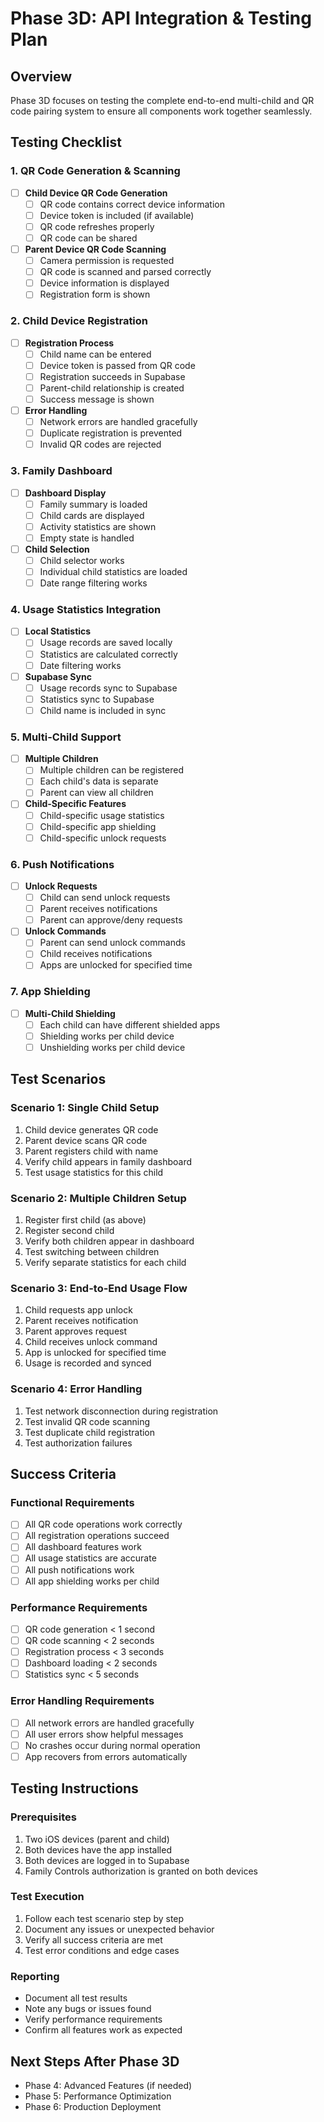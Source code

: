 # Phase 3D: API Integration & Testing Plan

## Overview
Phase 3D focuses on testing the complete end-to-end multi-child and QR code pairing system to ensure all components work together seamlessly.

## Testing Checklist

### 1. QR Code Generation & Scanning
- [ ] **Child Device QR Code Generation**
  - [ ] QR code contains correct device information
  - [ ] Device token is included (if available)
  - [ ] QR code refreshes properly
  - [ ] QR code can be shared

- [ ] **Parent Device QR Code Scanning**
  - [ ] Camera permission is requested
  - [ ] QR code is scanned and parsed correctly
  - [ ] Device information is displayed
  - [ ] Registration form is shown

### 2. Child Device Registration
- [ ] **Registration Process**
  - [ ] Child name can be entered
  - [ ] Device token is passed from QR code
  - [ ] Registration succeeds in Supabase
  - [ ] Parent-child relationship is created
  - [ ] Success message is shown

- [ ] **Error Handling**
  - [ ] Network errors are handled gracefully
  - [ ] Duplicate registration is prevented
  - [ ] Invalid QR codes are rejected

### 3. Family Dashboard
- [ ] **Dashboard Display**
  - [ ] Family summary is loaded
  - [ ] Child cards are displayed
  - [ ] Activity statistics are shown
  - [ ] Empty state is handled

- [ ] **Child Selection**
  - [ ] Child selector works
  - [ ] Individual child statistics are loaded
  - [ ] Date range filtering works

### 4. Usage Statistics Integration
- [ ] **Local Statistics**
  - [ ] Usage records are saved locally
  - [ ] Statistics are calculated correctly
  - [ ] Date filtering works

- [ ] **Supabase Sync**
  - [ ] Usage records sync to Supabase
  - [ ] Statistics sync to Supabase
  - [ ] Child name is included in sync

### 5. Multi-Child Support
- [ ] **Multiple Children**
  - [ ] Multiple children can be registered
  - [ ] Each child's data is separate
  - [ ] Parent can view all children

- [ ] **Child-Specific Features**
  - [ ] Child-specific usage statistics
  - [ ] Child-specific app shielding
  - [ ] Child-specific unlock requests

### 6. Push Notifications
- [ ] **Unlock Requests**
  - [ ] Child can send unlock requests
  - [ ] Parent receives notifications
  - [ ] Parent can approve/deny requests

- [ ] **Unlock Commands**
  - [ ] Parent can send unlock commands
  - [ ] Child receives notifications
  - [ ] Apps are unlocked for specified time

### 7. App Shielding
- [ ] **Multi-Child Shielding**
  - [ ] Each child can have different shielded apps
  - [ ] Shielding works per child device
  - [ ] Unshielding works per child device

## Test Scenarios

### Scenario 1: Single Child Setup
1. Child device generates QR code
2. Parent device scans QR code
3. Parent registers child with name
4. Verify child appears in family dashboard
5. Test usage statistics for this child

### Scenario 2: Multiple Children Setup
1. Register first child (as above)
2. Register second child
3. Verify both children appear in dashboard
4. Test switching between children
5. Verify separate statistics for each child

### Scenario 3: End-to-End Usage Flow
1. Child requests app unlock
2. Parent receives notification
3. Parent approves request
4. Child receives unlock command
5. App is unlocked for specified time
6. Usage is recorded and synced

### Scenario 4: Error Handling
1. Test network disconnection during registration
2. Test invalid QR code scanning
3. Test duplicate child registration
4. Test authorization failures

## Success Criteria

### Functional Requirements
- [ ] All QR code operations work correctly
- [ ] All registration operations succeed
- [ ] All dashboard features work
- [ ] All usage statistics are accurate
- [ ] All push notifications work
- [ ] All app shielding works per child

### Performance Requirements
- [ ] QR code generation < 1 second
- [ ] QR code scanning < 2 seconds
- [ ] Registration process < 3 seconds
- [ ] Dashboard loading < 2 seconds
- [ ] Statistics sync < 5 seconds

### Error Handling Requirements
- [ ] All network errors are handled gracefully
- [ ] All user errors show helpful messages
- [ ] No crashes occur during normal operation
- [ ] App recovers from errors automatically

## Testing Instructions

### Prerequisites
1. Two iOS devices (parent and child)
2. Both devices have the app installed
3. Both devices are logged in to Supabase
4. Family Controls authorization is granted on both devices

### Test Execution
1. Follow each test scenario step by step
2. Document any issues or unexpected behavior
3. Verify all success criteria are met
4. Test error conditions and edge cases

### Reporting
- Document all test results
- Note any bugs or issues found
- Verify performance requirements
- Confirm all features work as expected

## Next Steps After Phase 3D
- Phase 4: Advanced Features (if needed)
- Phase 5: Performance Optimization
- Phase 6: Production Deployment
